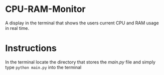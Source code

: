 # CPU-RAM-Monitor
A display in the terminal that shows the users current CPU and RAM usage in real time.

# Instructions
In the terminal locate the directory that stores the *main.py* file and simply type `python main.py` into the terminal 
